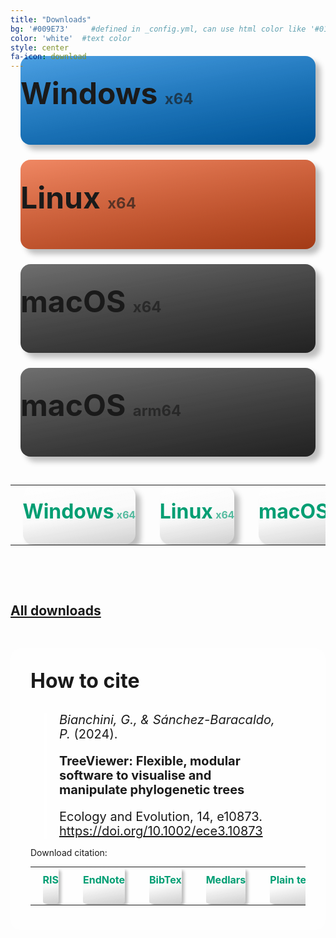 ```yaml
---
title: "Downloads"
bg: '#009E73'     #defined in _config.yml, can use html color like '#010101'
color: 'white'  #text color
style: center
fa-icon: download
---
```


<style>
    #download .fa-download, #download .icon-title
    {
        color: #009E73;
    }

    .download-button
    {
        display: block;
        margin-top: 0.5em;
        text-decoration: none;
        margin-left: 1rem;
        margin-right: 1rem;
        font-size: min(3rem, 5vw);
        height: min(7rem, 11.66vw);
        padding-top: min(1.9rem, 3.16vw);
        font-weight: bold;
        border-radius: 1rem;
        cursor: pointer;
        transition: all 100ms;
        box-shadow: 0.5rem 0.5rem 0.5rem rgba(0, 0, 0, 0.25);

        -webkit-touch-callout: none;
        -webkit-user-select: none;
        -khtml-user-select: none;
        -moz-user-select: none;
        -ms-user-select: none;
        user-select: none;
    }

    .other-download-button
    {
        background: linear-gradient(170deg, rgba(0, 0, 0, 0) 50%, rgba(0, 0, 0, 0.15)), linear-gradient(170deg, rgba(255, 255, 255, 1), rgba(255, 255, 255, 0)), #F4F4F4;
        display: block;
        text-decoration: none;
        margin-left: 1rem;
        margin-right: 1rem;
        font-size: min(2rem, 3.33vw);
        height: min(4.5rem, 7.5vw);
        padding-top: min(1.3rem, 2.16vw);
        font-weight: bold;
        border-radius: 1rem;
        cursor: pointer;
        transition: all 100ms;
        box-shadow: 0.5rem 0.5rem 0.5rem rgba(0, 0, 0, 0.25);

        -webkit-touch-callout: none;
        -webkit-user-select: none;
        -khtml-user-select: none;
        -moz-user-select: none;
        -ms-user-select: none;
        user-select: none;
    }

    .other-download-button p:first-of-type
    {
        color: #009E73;
        margin-top: 0;
        margin-bottom: 0;
        font-size: min(2rem, 3.33vw);
        white-space: nowrap;
    }

    .other-download-button p span
    {
        font-size: 0.5em;
        opacity: 0.65;
    }

    .download-button span
    {
        font-size: 0.5em;
        opacity: 0.65;
    }

    .download-button:hover, .other-download-button:hover
    {
        transform: scale(0.98, 0.98);
        box-shadow: 0.3rem 0.3rem 0.3rem rgba(0, 0, 0, 0.25);
    }

    .download-button:active, .other-download-button:active
    {
        transform: scale(0.95, 0.95);
        box-shadow: 0 0 0.5rem rgba(0, 0, 0, 0.25);
    }

    .windows
    {
        background: linear-gradient(170deg, rgba(0, 0, 0, 0), rgba(0, 0, 0, 0.3)), linear-gradient(170deg, rgba(255, 255, 255, 0.3), rgba(255, 255, 255, 0)), #0078D7;
    }

    .linux
    {
        background: linear-gradient(170deg, rgba(0, 0, 0, 0), rgba(0, 0, 0, 0.3)), linear-gradient(170deg, rgba(255, 255, 255, 0.3), rgba(255, 255, 255, 0)), #E95420;
    }

    .macos
    {
        background: linear-gradient(170deg, rgba(0, 0, 0, 0), rgba(0, 0, 0, 0.3)), linear-gradient(170deg, rgba(255, 255, 255, 0.3), rgba(255, 255, 255, 0)), #313131;
    }

    .other-windows
    {
        background: linear-gradient(170deg, rgba(0, 0, 0, 0), rgba(0, 0, 0, 0.3)), linear-gradient(170deg, rgba(255, 255, 255, 0.3), rgba(255, 255, 255, 0)), #8CBEE5;
    }

    .other-linux
    {
        background: linear-gradient(170deg, rgba(0, 0, 0, 0), rgba(0, 0, 0, 0.3)), linear-gradient(170deg, rgba(255, 255, 255, 0.3), rgba(255, 255, 255, 0)), #F2AF9B;
    }

    .other-macos
    {
        background: linear-gradient(170deg, rgba(0, 0, 0, 0), rgba(0, 0, 0, 0.3)), linear-gradient(170deg, rgba(255, 255, 255, 0.3), rgba(255, 255, 255, 0)), #8B8B8B;
    }

</style>

<script src="assets/js/ua-parser.min.js"></script>

<p style="margin-top: -3rem">
    <a id="downloadWinx64" class="download-button windows" href="https://github.com/arklumpus/TreeViewer/releases/latest/download/TreeViewer-Win-x64.msi">
        <i class='fa fa-windows'></i>
        Windows <span>x64</span>
    </a>
    <a id="downloadLinuxx64" class="download-button linux" href="https://github.com/arklumpus/TreeViewer/releases/latest/download/TreeViewer-Linux-x64.run">
        <i class='fa fa-linux'></i>
        Linux <span>x64</span>
    </a>
    <a id="downloadMacx64" class="download-button macos" href="https://github.com/arklumpus/TreeViewer/releases/latest/download/TreeViewer-Mac-x64.pkg">
        <i class='fa fa-apple'></i>
        macOS <span>x64</span>
    </a>
    <a id="downloadMacarm64" class="download-button macos" href="https://github.com/arklumpus/TreeViewer/releases/latest/download/TreeViewer-Mac-arm64.pkg">
        <i class='fa fa-apple'></i>
        macOS <span>arm64</span>
    </a>
</p>

<script>
    let parser = new UAParser();
    let os = parser.getOS().name;
    let arch = parser.getCPU().architecture;

    if (os.toLowerCase().indexOf("windows") >= 0)
    {
        document.getElementById("downloadWinx64").style.display = "block";
        document.getElementById("downloadLinuxx64").style.display = "none";
        document.getElementById("downloadMacx64").style.display = "none";
        document.getElementById("downloadMacarm64").style.display = "none";
    }
    else if (os.toLowerCase().indexOf("mac os") >= 0 || os.toLowerCase().indexOf("macos") >= 0)
    {
       if (arch == "amd64")
       {
            document.getElementById("downloadWinx64").style.display = "none";
            document.getElementById("downloadLinuxx64").style.display = "none";
            document.getElementById("downloadMacx64").style.display = "block";
            document.getElementById("downloadMacarm64").style.display = "none";
       }
       else if (arch == "arm64")
       {
            document.getElementById("downloadWinx64").style.display = "none";
            document.getElementById("downloadLinuxx64").style.display = "none";
            document.getElementById("downloadMacx64").style.display = "none";
            document.getElementById("downloadMacarm64").style.display = "block";
       }
       else
       {
            document.getElementById("downloadWinx64").style.display = "none";
            document.getElementById("downloadLinuxx64").style.display = "none";
            document.getElementById("downloadMacx64").style.display = "block";
            document.getElementById("downloadMacarm64").style.display = "block";
       }
    }
    else
    {
            document.getElementById("downloadWinx64").style.display = "none";
            document.getElementById("downloadLinuxx64").style.display = "block";
            document.getElementById("downloadMacx64").style.display = "none";
            document.getElementById("downloadMacarm64").style.display = "none";
    }
</script>

<p>&nbsp;</p>

<table style="width: 100%; font-size: 0.5em">
    <tr>
        <td>
        <a class="other-download-button" href="https://github.com/arklumpus/TreeViewer/releases/latest/download/TreeViewer-Win-x64.msi">
        <p><i class='fa fa-windows'></i>
        Windows<span> x64</span></p>
        </a>
        </td>
        <td>
        <a class="other-download-button" href="https://github.com/arklumpus/TreeViewer/releases/latest/download/TreeViewer-Linux-x64.run">
        <p><i class='fa fa-linux'></i>
        Linux<span> x64</span></p>
        </a>
        </td>
        <td>
        <a class="other-download-button" href="https://github.com/arklumpus/TreeViewer/releases/latest/download/TreeViewer-Mac-x64.pkg">
        <p><i class='fa fa-apple'></i>
        macOS<span> x64</span></p>
        </a>
        </td>
        <td>
        <a class="other-download-button" href="https://github.com/arklumpus/TreeViewer/releases/latest/download/TreeViewer-Mac-arm64.pkg">
        <p><i class='fa fa-apple'></i>
        macOS<span> arm64</span></p>
        </a>
        </td>
    </tr>
</table>

<p>&nbsp;</p>

<p>&nbsp;</p>

## [**All downloads**](https://github.com/arklumpus/TreeViewer/releases/)

<p>&nbsp;</p>

<style>
    .citation
    {
        text-align: left;
        margin: 0 5%;
        border-left: 4px solid white;
    }

    .citation p:first-of-type
    {
        margin-bottom: 0.5em;
    }

    .citation p
    {
        font-size: 1.25rem;
        line-height: 1.15;
        margin-bottom: 0.5em;
        padding: 0 1em;
    }

    .citation-background
    {
        padding: 2rem;
        background: rgba(255, 255, 255, 0.25);
        border-radius: 1rem;
    }

    .citation-background>p:first-of-type
    {
        margin-top: 0;
        font-size: 2rem;
        font-weight: bold;
    }

    .citation-download-button
    {
        background: linear-gradient(170deg, rgba(0, 0, 0, 0) 50%, rgba(0, 0, 0, 0.15)), linear-gradient(170deg, rgba(255, 255, 255, 1), rgba(255, 255, 255, 0)), #F4F4F4;
        display: block;
        text-decoration: none;
        margin-left: 1rem;
        margin-right: 1rem;
        font-size: min(1rem, 1.67vw);
        height: min(2.25rem, 3.75vw);
        padding-top: min(0.65rem, 1.08vw);
        padding-bottom: min(0.65rem, 1.08vw);
        font-weight: bold;
        border-radius: 0.25rem;
        cursor: pointer;
        transition: all 100ms;
        box-shadow: 0.25rem 0.25rem 0.25rem rgba(0, 0, 0, 0.25);

        -webkit-touch-callout: none;
        -webkit-user-select: none;
        -khtml-user-select: none;
        -moz-user-select: none;
        -ms-user-select: none;
        user-select: none;
    }

    .citation-download-button p:first-of-type
    {
        color: #009E73;
        margin-top: -0.1em;
        margin-bottom: 0;
        font-size: min(1rem, 1.67vw);
        white-space: nowrap;
    }

    .citation-download-button:hover
    {
        transform: scale(0.98, 0.98);
        box-shadow: 0.15rem 0.15rem 0.15rem rgba(0, 0, 0, 0.25);
    }

    .citation-download-button:active
    {
        transform: scale(0.95, 0.95);
        box-shadow: 0 0 0.25rem rgba(0, 0, 0, 0.25);
    }

    /*.citation-buttons>a
    {
        background: white;
        color: #009E73 !important;
        display: inline-block;
        width: 6em;
        text-decoration: none;
        font-weight: bold;
        padding-top: 0.25em;
        padding-bottom: 0.25em;
        border-radius: 0.25em;
    }*/
</style>

<div class="citation-background">
    <p>How to cite</p>
    <div class="citation">
        <p><em>Bianchini, G., & Sánchez-Baracaldo, P.</em> (2024).</p>
        <p><strong>TreeViewer: Flexible, modular software to visualise and manipulate phylogenetic trees</strong></p>
        <p>Ecology and Evolution, 14, e10873. <a href="https://doi.org/10.1002/ece3.10873">https://doi.org/10.1002/ece3.10873</a></p>
    </div>
    <div>
        <p>Download citation:</p>
        <table style="width: 100%; font-size: 0.5em">
            <tr>
                <td>
                    <a class="citation-download-button" href="assets/data/Bianchini_et_al_2024_TreeViewer.ris" download><p>RIS</p></a>
                </td>
                <td>
                    <a class="citation-download-button" href="assets/data/Bianchini_et_al_2024_TreeViewer.enw" download><p>EndNote</p></a>
                </td>
                <td>
                    <a class="citation-download-button" href="assets/data/Bianchini_et_al_2024_TreeViewer.bib" download><p>BibTex</p></a>
                </td>
                <td>
                    <a class="citation-download-button" href="assets/data/Bianchini_et_al_2024_TreeViewer_medlars.txt" download><p>Medlars</p></a>
                </td>
                <td>
                    <a class="citation-download-button" href="assets/data/Bianchini_et_al_2024_TreeViewer_plain.txt" download><p>Plain text</p></a>
                </td>
            </tr>
        </table>
    </div>
</div>
